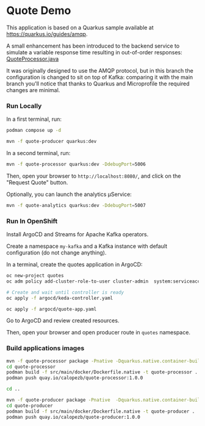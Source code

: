 Quote Demo
============================

This application is based on a Quarkus sample available at https://quarkus.io/guides/amqp. 

A small enhancement has been introduced to the backend service to simulate a variable response time resulting in out-of-order responses:
[QuoteProcessor.java](quote-processor/src/main/java/org/acme/amqp/processor/QuoteProcessor.java)

It was originally designed to use the AMQP protocol, but in this branch the configuration is changed to sit on top of Kafka: comparing it with the main branch you'll notice that thanks to Quarkus and Microprofile the required changes are minimal.

### Run Locally

In a first terminal, run:

```sh
podman compose up -d 

mvn -f quote-producer quarkus:dev
```

In a second terminal, run:

```sh
mvn -f quote-processor quarkus:dev -DdebugPort=5006
```

Then, open your browser to `http://localhost:8080/`, and click on the "Request Quote" button.

Optionally, you can launch the analytics µService:

```sh
mvn -f quote-analytics quarkus:dev -DdebugPort=5007
```

### Run In OpenShift

Install ArgoCD and Streams for Apache Kafka operators.

Create a namespace `my-kafka` and a Kafka instance with default configuration (do not change anything).


In a terminal, create the quotes application in ArgoCD:

```sh
oc new-project quotes
oc adm policy add-cluster-role-to-user cluster-admin  system:serviceaccount:openshift-gitops:openshift-gitops-argocd-application-controller -n quotes

# Create and wait until controller is ready
oc apply -f argocd/keda-controller.yaml

oc apply -f argocd/quote-app.yaml
```

Go to ArgoCD and review created resources.

Then, open your browser and open producer route in `quotes` namespace.

### Build applications images

```sh
mvn -f quote-processor package -Pnative -Dquarkus.native.container-build=true
cd quote-processor
podman build -f src/main/docker/Dockerfile.native -t quote-processor .
podman push quay.io/calopezb/quote-processor:1.0.0

cd ..

mvn -f quote-producer package -Pnative  -Dquarkus.native.container-build=true
cd quote-producer
podman build -f src/main/docker/Dockerfile.native -t quote-producer .
podman push quay.io/calopezb/quote-producer:1.0.0
```